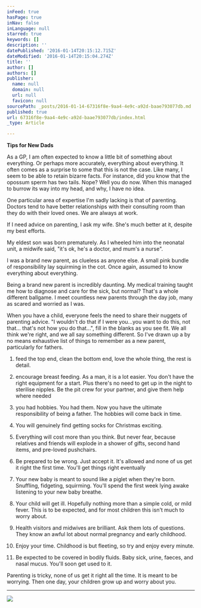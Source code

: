 ```yaml
---
inFeed: true
hasPage: true
inNav: false
inLanguage: null
starred: true
keywords: []
description: ''
datePublished: '2016-01-14T20:15:12.715Z'
dateModified: '2016-01-14T20:15:04.274Z'
title: ''
author: []
authors: []
publisher:
  name: null
  domain: null
  url: null
  favicon: null
sourcePath: _posts/2016-01-14-67316f8e-9aa4-4e9c-a92d-baae793077db.md
published: true
url: 67316f8e-9aa4-4e9c-a92d-baae793077db/index.html
_type: Article

---
```

**Tips for New Dads**

As a GP, I am often expected to know a little bit of something about everything. Or perhaps more accurately, everything about everything. It often comes as a surprise to some that this is not the case. Like many, I seem to be able to retain bizarre facts. For instance, did you know that the opossum sperm has two tails. Nope? Well you do now. When this managed to burrow its way into my head, and why, I have no idea.

One particular area of expertise I'm sadly lacking is that of parenting. Doctors tend to have better relationships with their consulting room than they do with their loved ones. We are always at work.

If I need advice on parenting, I ask my wife. She's much better at it, despite my best efforts.

My eldest son was born prematurely. As I wheeled him into the neonatal unit, a midwife said, "it's ok, he's a doctor, and mum's a nurse".

I was a brand new parent, as clueless as anyone else. A small pink bundle of responsibility lay squirming in the cot. Once again, assumed to know everything about everything.

Being a brand new parent is incredibly daunting. My medical training taught me how to diagnose and care for the sick, but normal? That's a whole different ballgame. I meet countless new parents through the day job, many as scared and worried as I was.

When you have a child, everyone feels the need to share their nuggets of parenting advice. "I wouldn't do that if I were you...you want to do this, not that... that's not how you do that...", fill in the blanks as you see fit. We all think we're right, and we all say something different. So I've drawn up a by no means exhaustive list of things to remember as a new parent, particularly for fathers.

1. feed the top end, clean the bottom end, love the whole thing, the rest is detail.
2. encourage breast feeding. As a man, it is a lot easier. You don't have the right equipment for a start. Plus there's no need to get up in the night to sterilise nipples. Be the pit crew for your partner, and give them help where needed
3. you had hobbies. You had them. Now you have the ultimate responsibility of being a father. The hobbies will come back in time.
4. You will genuinely find getting socks for Christmas exciting. 

5. Everything will cost more than you think. But never fear, because relatives and friends will explode in a shower of gifts, second hand items, and pre-loved pushchairs.

6. Be prepared to be wrong. Just accept it. It's allowed and none of us get it right the first time. You'll get things right eventually

7. Your new baby is meant to sound like a piglet when they're born. Snuffling, fidgeting, squirming. You'll spend the first week lying awake listening to your new baby breathe. 

8. Your child will get ill. Hopefully nothing more than a simple cold, or mild fever. This is to be expected, and for most children this isn't much to worry about. 

9. Health visitors and midwives are brilliant. Ask them lots of questions. They know an awful lot about normal pregnancy and early childhood. 

10. Enjoy your time. Childhood is but fleeting, so try and enjoy every minute.

11. Be expected to be covered in bodily fluids. Baby sick, urine, faeces, and nasal mucus. You'll soon get used to it.

Parenting is tricky, none of us get it right all the time. It is meant to be worrying. Then one day, your children grow up and worry about you. 

****
![](https://the-grid-user-content.s3-us-west-2.amazonaws.com/a2b3554c-9d1a-4ed8-8f56-131315ffb648.jpg)